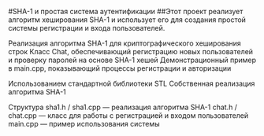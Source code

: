 #SHA-1 и простая система аутентификации
##Этот проект реализует алгоритм хеширования SHA-1 и использует его для создания простой системы регистрации и входа пользователей.

Реализация алгоритма SHA-1 для криптографического хеширования строк
Класс Chat, обеспечивающий регистрацию новых пользователей и проверку паролей на основе SHA-1 хешей
Демонстрационный пример в main.cpp, показывающий процессы регистрации и авторизации

Использованием стандартной библиотеки STL
Собственная реализация алгоритма SHA-1

Структура 
sha1.h / sha1.cpp — реализация алгоритма SHA-1
chat.h / chat.cpp — класс для работы с регистрацией и входом пользователей
main.cpp — пример использования системы
